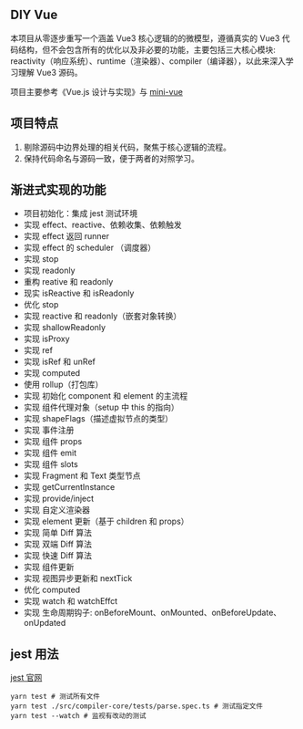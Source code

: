 ## DIY Vue
本项目从零逐步重写一个涵盖 Vue3 核心逻辑的的微模型，遵循真实的 Vue3 代码结构，但不会包含所有的优化以及非必要的功能，主要包括三大核心模块: reactivity（响应系统）、runtime（渲染器）、compiler（编译器），以此来深入学习理解 Vue3 源码。

项目主要参考《Vue.js 设计与实现》与 [mini-vue](https://github.com/cuixiaorui/mini-vue)

## 项目特点
1. 剔除源码中边界处理的相关代码，聚焦于核心逻辑的流程。
2. 保持代码命名与源码一致，便于两者的对照学习。 

## 渐进式实现的功能
- 项目初始化：集成 jest 测试环境
- 实现 effect、reactive、依赖收集、依赖触发
- 实现 effect 返回 runner
- 实现 effect 的 scheduler （调度器）
- 实现 stop
- 实现 readonly
- 重构 reative 和 readonly
- 现实 isReactive 和 isReadonly
- 优化 stop
- 实现 reactive 和 readonly（嵌套对象转换）
- 实现 shallowReadonly
- 实现 isProxy
- 实现 ref
- 实现 isRef 和 unRef
- 实现 computed
- 使用 rollup（打包库）
- 实现 初始化 component 和 element 的主流程
- 实现 组件代理对象（setup 中 this 的指向）
- 实现 shapeFlags（描述虚拟节点的类型）
- 实现 事件注册
- 实现 组件 props
- 实现 组件 emit
- 实现 组件 slots
- 实现 Fragment 和 Text 类型节点
- 实现 getCurrentInstance
- 实现 provide/inject
- 实现 自定义渲染器
- 实现 element 更新（基于 children 和 props）
- 实现 简单 Diff 算法
- 实现 双端 Diff 算法
- 实现 快速 Diff 算法
- 实现 组件更新
- 实现 视图异步更新和 nextTick
- 优化 computed
- 实现 watch 和 watchEffct
- 实现 生命周期钩子: onBeforeMount、onMounted、onBeforeUpdate、onUpdated

## jest 用法
[jest 官网](https://jestjs.io/zh-Hans/docs/getting-started)
```
yarn test # 测试所有文件
yarn test ./src/compiler-core/tests/parse.spec.ts # 测试指定文件
yarn test --watch # 监视有改动的测试
```
